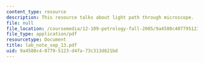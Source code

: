 ```yaml
---
content_type: resource
description: This resource talks about light path through microscope.
file: null
file_location: /coursemedia/12-109-petrology-fall-2005/9a4580c407795123d4fa73c313d821bd_lab_note_sep_13.pdf
file_type: application/pdf
resourcetype: Document
title: lab_note_sep_13.pdf
uid: 9a4580c4-0779-5123-d4fa-73c313d821bd
---
```

